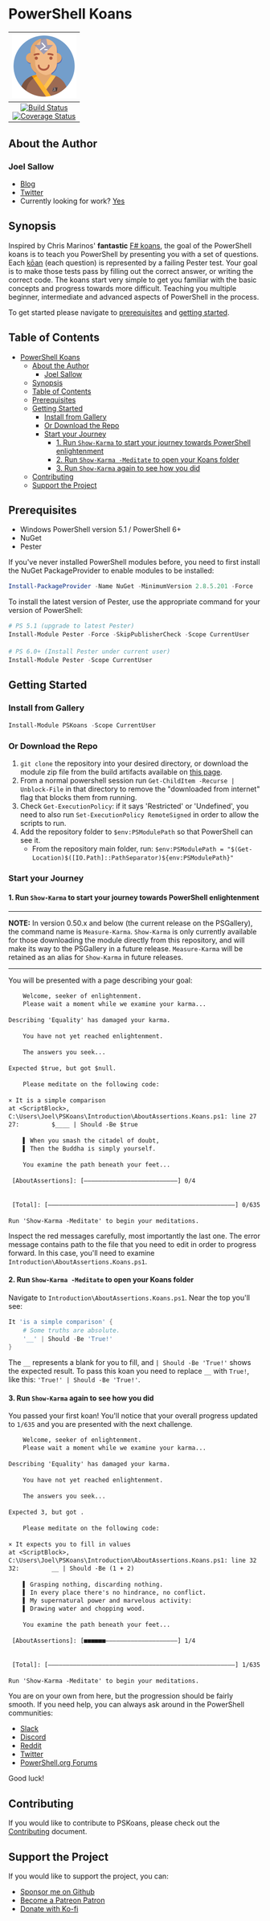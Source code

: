 # PowerShell Koans

| [![PSKoans Logo](./logo-128px.png)](./logo.svg)                                                 |
| :---------------------------------------------------------------------------------------------: |
| [![Build Status][build-badge]][build-link]<br/>[![Coverage Status][coverage-badge]][build-link] |

## About the Author

### Joel Sallow

- [Blog](https://vexx32.github.io)
- [Twitter](https://twitter.com/vexx32)
- Currently looking for work? [Yes](https://hirejoel.dev)

## Synopsis

Inspired by Chris Marinos' **fantastic** [F# koans](https://github.com/ChrisMarinos/FSharpKoans), the goal of the PowerShell koans is to teach you PowerShell by presenting you with a set of questions.
Each [kōan](https://en.wikipedia.org/wiki/K%C5%8Dan) (each question) is represented by a failing Pester test.
Your goal is to make those tests pass by filling out the correct answer, or writing the correct code.
The koans start very simple to get you familiar with the basic concepts and progress towards more difficult.
Teaching you multiple beginner, intermediate and advanced aspects of PowerShell in the process.

To get started please navigate to [prerequisites](#prerequisites) and [getting started](#getting-started).

## Table of Contents

- [PowerShell Koans](#powershell-koans)
  - [About the Author](#about-the-author)
    - [Joel Sallow](#joel-sallow)
  - [Synopsis](#synopsis)
  - [Table of Contents](#table-of-contents)
  - [Prerequisites](#prerequisites)
  - [Getting Started](#getting-started)
    - [Install from Gallery](#install-from-gallery)
    - [Or Download the Repo](#or-download-the-repo)
    - [Start your Journey](#start-your-journey)
      - [1. Run `Show-Karma` to start your journey towards PowerShell enlightenment](#1-run-show-karma-to-start-your-journey-towards-powershell-enlightenment)
      - [2. Run `Show-Karma -Meditate` to open your Koans folder](#2-run-show-karma--meditate-to-open-your-koans-folder)
      - [3. Run `Show-Karma` again to see how you did](#3-run-show-karma-again-to-see-how-you-did)
  - [Contributing](#contributing)
  - [Support the Project](#support-the-project)

## Prerequisites

- Windows PowerShell version 5.1 / PowerShell 6+
- NuGet
- Pester

If you've never installed PowerShell modules before, you need to first install the NuGet PackageProvider to enable modules to be installed:

```PowerShell
Install-PackageProvider -Name NuGet -MinimumVersion 2.8.5.201 -Force
```

To install the latest version of Pester, use the appropriate command for your version of PowerShell:

```PowerShell
# PS 5.1 (upgrade to latest Pester)
Install-Module Pester -Force -SkipPublisherCheck -Scope CurrentUser

# PS 6.0+ (Install Pester under current user)
Install-Module Pester -Scope CurrentUser
```

## Getting Started

### Install from Gallery

```PowerShell
Install-Module PSKoans -Scope CurrentUser
```

### Or Download the Repo

1. `git clone` the repository into your desired directory, or download the module zip file from the build artifacts available on [this page](https://dev.azure.com/SallowCode/PSKoans/_build/latest?definitionId=1).
2. From a normal powershell session run `Get-ChildItem -Recurse | Unblock-File` in that directory to remove the "downloaded from internet" flag that blocks them from running.
3. Check `Get-ExecutionPolicy`: if it says 'Restricted' or 'Undefined', you need to also run `Set-ExecutionPolicy RemoteSigned` in order to allow the scripts to run.
4. Add the repository folder to `$env:PSModulePath` so that PowerShell can see it.
   - From the repository main folder, run: `$env:PSModulePath = "$(Get-Location)$([IO.Path]::PathSeparator)${env:PSModulePath}"`

### Start your Journey

#### 1. Run `Show-Karma` to start your journey towards PowerShell enlightenment

---

**NOTE:** In version 0.50.x and below (the current release on the PSGallery), the command name is `Measure-Karma`.
`Show-Karma` is only currently available for those downloading the module directly from this repository, and will make its way to the PSGallery in a future release.
`Measure-Karma` will be retained as an alias for `Show-Karma` in future releases.

---

You will be presented with a page describing your goal:

```code
    Welcome, seeker of enlightenment.
    Please wait a moment while we examine your karma...

Describing 'Equality' has damaged your karma.

    You have not yet reached enlightenment.

    The answers you seek...

Expected $true, but got $null.

    Please meditate on the following code:

× It is a simple comparison
at <ScriptBlock>, C:\Users\Joel\PSKoans\Introduction\AboutAssertions.Koans.ps1: line 27
27:         $____ | Should -Be $true

    ▌ When you smash the citadel of doubt,
    ▌ Then the Buddha is simply yourself.

    You examine the path beneath your feet...

 [AboutAssertions]: [――――――――――――――――――――――――――] 0/4


 [Total]: [――――――――――――――――――――――――――――――――――――――――――――――――――――] 0/635

Run 'Show-Karma -Meditate' to begin your meditations.
```

Inspect the red messages carefully, most importantly the last one.
The error message contains path to the file that you need to edit in order to progress forward.
In this case, you'll need to examine `Introduction\AboutAssertions.Koans.ps1`.

#### 2. Run `Show-Karma -Meditate` to open your Koans folder

Navigate to `Introduction\AboutAssertions.Koans.ps1`. Near the top you'll see:

```powershell
It 'is a simple comparison' {
    # Some truths are absolute.
    '__' | Should -Be 'True!'
}
```

The `__` represents a blank for you to fill, and `| Should -Be 'True!'` shows the expected result.
To pass this koan you need to replace `__` with `True!`, like this: `'True!' | Should -Be 'True!'`.

#### 3. Run `Show-Karma` again to see how you did

You passed your first koan!
You'll notice that your overall progress updated to `1/635` and you are presented with the next challenge.

```code
    Welcome, seeker of enlightenment.
    Please wait a moment while we examine your karma...

Describing 'Equality' has damaged your karma.

    You have not yet reached enlightenment.

    The answers you seek...

Expected 3, but got .

    Please meditate on the following code:

× It expects you to fill in values
at <ScriptBlock>, C:\Users\Joel\PSKoans\Introduction\AboutAssertions.Koans.ps1: line 32
32:         __ | Should -Be (1 + 2)

    ▌ Grasping nothing, discarding nothing.
    ▌ In every place there's no hindrance, no conflict.
    ▌ My supernatural power and marvelous activity:
    ▌ Drawing water and chopping wood.

    You examine the path beneath your feet...

 [AboutAssertions]: [■■■■■■――――――――――――――――――――] 1/4


 [Total]: [――――――――――――――――――――――――――――――――――――――――――――――――――――] 1/635

Run 'Show-Karma -Meditate' to begin your meditations.
```

 You are on your own from here, but the progression should be fairly smooth.
 If you need help, you can always ask around in the PowerShell communities:

- [Slack](https://j.mp/psslack)
- [Discord](https://j.mp/psdiscord)
- [Reddit](https://www.reddit.com/r/PowerShell/)
- [Twitter](https://twitter.com/hashtag/powershell)
- [PowerShell.org Forums](https://powershell.org/forums/forum/windows-powershell-qa/)

Good luck!

## Contributing

If you would like to contribute to PSKoans, please check out the [Contributing](https://github.com/vexx32/PSKoans/blob/master/CONTRIBUTING.md) document.

## Support the Project

If you would like to support the project, you can:

- [Sponsor me on Github][github-sponsor]
- [Become a Patreon Patron][patreon]
- [Donate with Ko-fi][ko-fi]

[build-badge]: https://dev.azure.com/SallowCode/PSKoans/_apis/build/status/PSKoans%20CI
[build-link]: https://dev.azure.com/SallowCode/PSKoans/_build/latest?definitionId=1
[coverage-badge]: https://img.shields.io/azure-devops/coverage/SallowCode/PSKoans/1
[github-sponsor]: https://github.com/sponsors/vexx32
[patreon]: https://patreon.com/PSKoans
[ko-fi]: https://ko-fi.com/joelsallow
